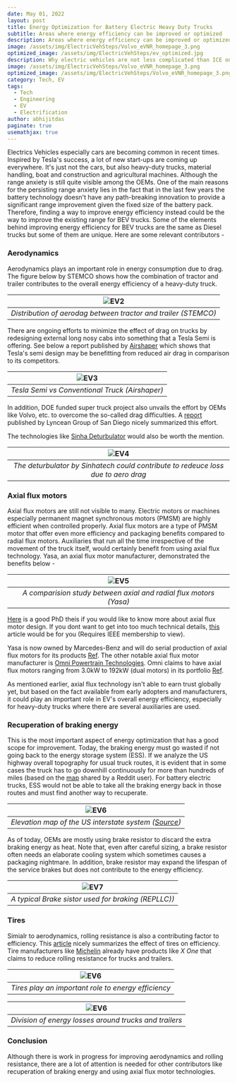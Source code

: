 ```yaml
---
date: May 01, 2022
layout: post
title: Energy Optimization for Battery Electric Heavy Duty Trucks  
subtitle: Areas where energy efficiency can be improved or optimized
description: Areas where energy efficiency can be improved or optimized
image: /assets/img/ElectricVehSteps/Volvo_eVNR_homepage_3.png
optimized_image: /assets/img/ElectricVehSteps/ev_optimized.jpg
description: Why electric vehicles are not less complicated than ICE ones.
image: /assets/img/ElectricVehSteps/Volvo_eVNR_homepage_3.png
optimized_image: /assets/img/ElectricVehSteps/Volvo_eVNR_homepage_3.png
category: Tech, EV
tags:
  - Tech
  - Engineering
  - EV
  - Electrification
author: abhijitdas
paginate: true
usemathjax: true
---
```

Electrics Vehicles especially cars are becoming common in recent times. Inspired by Tesla's success, a lot of new start-ups are coming up everywhere. It's just not the cars, but also heavy-duty trucks, material handling, boat and construction and agricultural machines. Although the range anxiety is still quite visible among the OEMs. One of the main reasons for the persisting range anxiety lies in the fact that in the last few years the battery technology doesn't have any path-breaking innovation to provide a significant range improvement given the fixed size of the battery pack. Therefore, finding a way to improve energy efficiency instead could be the way to improve the existing range for BEV trucks. Some of the elements behind improving energy efficiency for BEV trucks are the same as Diesel trucks but some of them are unique. Here are some relevant contributors - 

### Aerodynamics
Aerodynamics plays an important role in energy consumption due to drag. The figure below by STEMCO shows how the combination of tractor and trailer contributes to the overall energy efficiency of a heavy-duty truck. 

| ![EV2](\assets\img\ElectricVehSteps\Stemco-contributions-to-semi-aero-drag.png) |
|:--:|
| *Distribution of aerodag between tractor and trailer (STEMCO)* |

There are ongoing efforts to minimize the effect of drag on trucks by redesigning external long nosy cabs into something that a Tesla Semi is offering. See below a report published by [Airshaper](https://airshaper.com/cases/tesla-semi-truck-aerodynamics-analyzed) which shows that Tesla's semi design may be benefitting from reduced air drag in comparison to its competitors. 

| ![EV3](\assets\img\ElectricVehSteps\tesla_semi_aero.png) |
|:--:|
| *Tesla Semi vs Conventional Truck (Airshaper)* |

In addition, DOE funded super truck project also unvails the effort by OEMs like Volvo, etc. to overcome the so-called drag difficulties. A [report](https://lynceans.org/tag/truck-aerodynamics/) published by Lyncean Group of San Diego nicely summarized this effort. 

The technologies like [Sinha Deturbulator](http://sinhatech.com/Sinhadeturb/deturbulator.asp) would also be worth the mention. 

| ![EV4](\assets\img\ElectricVehSteps\Sinha_deturbulator.jpg) |
|:--:|
| *The deturbulator by Sinhatech could contribute to redeuce loss due to aero drag* |

### Axial flux motors
Axial flux motors are still not visible to many. Electric motors or machines especially permanent magnet synchronous motors (PMSM) are highly efficient when controlled properly. Axial flux motors are a type of PMSM motor that offer even more efficiency and packaging benefits compared to radial flux motors. Auxiliaries that run all the time irrespective of the movement of the truck itself, would certainly benefit from using axial flux technology. Yasa, an axial flux motor manufacturer, demonstrated the benefits below - 

| ![EV5](\assets\img\ElectricVehSteps\Yasa_Axial_Flux_Motor.jpg) |
|:--:|
| *A comparision study between axial and radial flux motors (Yasa)* |

[Here](https://web.mit.edu/kirtley/binlustuff/literature/electric%20machine/designOfAxialFluxPMM.pdf) is a good PhD theis if you would like to know more about axial flux motor design. If you dont want to get into too much technical details, [this](https://spectrum.ieee.org/axial-flux-motor#toggle-gdpr) article would be for you (Requires IEEE membership to view). 

Yasa is now owned by Marcedes-Benz and will do serial production of axial flux motors for its products [Ref](https://www.greencarcongress.com/2021/11/20211119-yasa.html). The other notable axial flux motor manufacturer is [Omni Powertrain Technologies](https://www.omnipowertrain.com/). Omni claims to have axial flux motors ranging from 3.0kW to 192kW (dual motors) in its portfolio [Ref](https://www.omnipowertrain.com/wp-content/uploads/2022/02/Magelec-Propulsion-Brochure.pdf).

As mentioned earlier, axial flux technology isn't able to earn trust globally yet, but based on the fact available from early adopters and manufacturers, it could play an important role in EV's overall energy efficiency, especially for heavy-duty trucks where there are several auxiliaries are used. 

### Recuperation of braking energy 

This is the most important aspect of energy optimization that has a good scope for improvement. Today, the braking energy must go wasted if not going back to the energy storage system (ESS). If we analyze the US highway overall topography for usual truck routes, it is evident that in some cases the truck has to go downhill continuously for more than hundreds of miles (based on the [map](https://www.reddit.com/r/Truckers/comments/kafeg1/elevation_map_of_the_us_interstate_system/) shared by a Reddit user). For battery electric trucks, ESS would not be able to take all the braking energy back in those routes and must find another way to recuperate. 

| ![EV6](\assets\img\ElectricVehSteps\US_interstate_elevation.jpeg) |
|:--:|
| *Elevation map of the US interstate system ([Source](https://i.imgur.com/72ziOLR.jpg))* |

As of today, OEMs are mostly using brake resistor to discard the extra braking energy as heat. Note that, even after careful sizing, a brake resistor often needs an elaborate cooling system which sometimes causes a packaging nightmare. In addition, brake resistor may expand the lifespan of the service brakes but does not contribute to the energy efficiency. 

| ![EV7](\assets\img\ElectricVehSteps\Brake_Resistor.jpg) |
|:--:|
| *A typical Brake sistor used for braking (REPLLC))* |

### Tires

Simialr to aerodynamics, rolling resistance is also a contributing factor to efficiency. This [article](https://www.fleetequipmentmag.com/fuel-efficiency-heavy-duty-truck-tires/) nicely summarizes the effect of tires on efficiency. Tire manufacturers like [Michelin](https://business.michelinman.com/fuelsaver) already have products like *X One* that claims to reduce rolling resistance for trucks and trailers. 

| ![EV6](\assets\img\ElectricVehSteps\Tire_truck.jpg) |
|:--:|
| *Tires play an important role to energy efficiency* |

| ![EV6](\assets\img\ElectricVehSteps\michelin_tire.png) |
|:--:|
| *Division of energy losses around trucks and trailers* |

### Conclusion
Although there is work in progress for improving aerodynamics and rolling resistance, there are a lot of attention is needed for other contributors like recuperation of braking energy and using axial flux motor technologies. 